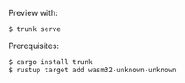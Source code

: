 Preview with:
```
$ trunk serve
```

Prerequisites:
```
$ cargo install trunk
$ rustup target add wasm32-unknown-unknown
```
